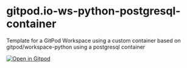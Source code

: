 # gitpod.io-ws-python-postgresql-container
Template for a GitPod Workspace using a custom container based on gitpod/workspace-python using a postgresql container

[![Open in Gitpod](https://gitpod.io/button/open-in-gitpod.svg)](https://gitpod.io/#https://github.com/TemplesOfSyrinx/gitpod.io-ws-python-postgresql-container)
